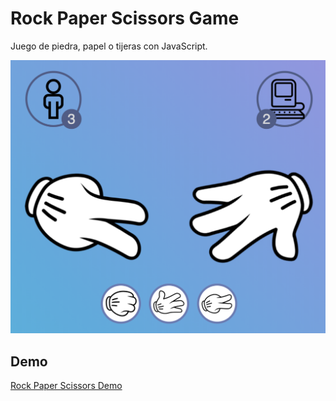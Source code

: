 # Rock Paper Scissors Game
Juego de piedra, papel o tijeras con JavaScript.

<p align="center">
  <img alt="Rock, Paper, Scissors" src="https://github.com/micazoyolli/rock-paper-scissors/blob/master/assets/screenshot.png" width="700" />
</p>

Demo
---
[Rock Paper Scissors Demo](https://micazoyolli.github.io/rock-paper-scissors/)
